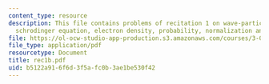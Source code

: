 ```yaml
---
content_type: resource
description: This file contains problems of recitation 1 on wave-particle duality,
  schrodinger equation, electron density, probability, normalization and spectrum.
file: https://ol-ocw-studio-app-production.s3.amazonaws.com/courses/3-012-fundamentals-of-materials-science-fall-2005/b5122a916f6d3f5afc0b3ae1be530f42_rec1b.pdf
file_type: application/pdf
resourcetype: Document
title: rec1b.pdf
uid: b5122a91-6f6d-3f5a-fc0b-3ae1be530f42
---
```

